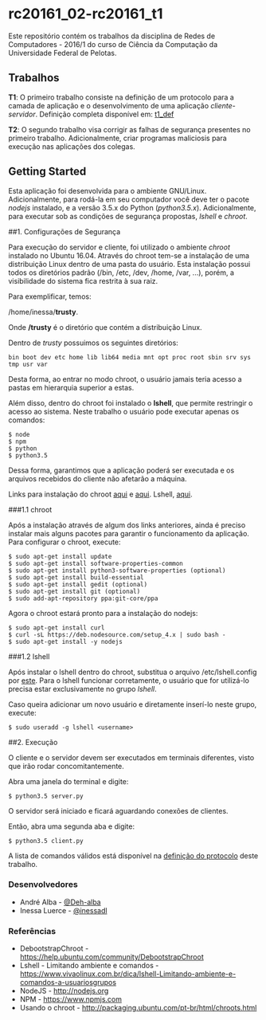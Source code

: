 # rc20161_02-rc20161_t1

Este repositório contém os trabalhos da disciplina de Redes de Computadores - 2016/1
do curso de Ciência da Computação da Universidade Federal de Pelotas.


## Trabalhos

**T1**: O primeiro trabalho consiste na definição de um protocolo para a camada de
aplicação e o desenvolvimento de uma aplicação *cliente-servidor*. Definição completa
disponível em: [t1_def](https://github.com/inessadl/rc20161_02/blob/master/t1_def.md)

**T2**: O segundo trabalho visa corrigir as falhas de segurança presentes no primeiro
trabalho. Adicionalmente, criar programas maliciosis para execução nas aplicações dos
colegas.


## Getting Started

Esta aplicação foi desenvolvida para o ambiente GNU/Linux. Adicionalmente, para rodá-la
em seu computador você deve ter o pacote *nodejs* instalado, e a versão 3.5.x do
Python (*python3.5.x*). Adicionalmente, para executar sob as condições de segurança propostas, *lshell* e *chroot*.


##1. Configurações de Segurança

Para execução do servidor e cliente, foi utilizado o ambiente *chroot* instalado no Ubuntu 16.04.
Através do chroot tem-se a instalação de uma distribuição Linux dentro de uma pasta do usuário. Esta
instalação possui todos os diretórios padrão (/bin, /etc, /dev, /home, /var, ...), porém, a visibilidade do sistema fica restrita à sua raiz.

Para exemplificar, temos:

/home/inessa/**trusty**.

Onde **/trusty** é o diretório que contém a distribuição Linux.

Dentro de *trusty* possuimos os seguintes diretórios:

    bin boot dev etc home lib lib64 media mnt opt proc root sbin srv sys tmp usr var

Desta forma, ao entrar no modo chroot, o usuário jamais teria acesso a pastas em hierarquia superior a estas.

Além disso, dentro do chroot foi instalado o **lshell**, que permite restringir o
acesso ao sistema. Neste trabalho o usuário pode executar apenas os comandos:

    $ node
    $ npm
    $ python
    $ python3.5

Dessa forma, garantimos que a aplicação poderá ser executada e os arquivos
recebidos do cliente não afetarão a máquina.

Links para instalação do chroot [aqui](http://packaging.ubuntu.com/pt-br/html/chroots.html) e [aqui](https://help.ubuntu.com/community/DebootstrapChroot). Lshell, [aqui](https://www.vivaolinux.com.br/dica/lshell-Limitando-ambiente-e-comandos-a-usuariosgrupos).

###1.1 chroot

Após a instalação através de algum dos links anteriores, ainda é preciso instalar mais alguns pacotes para garantir o funcionamento da aplicação. Para configurar o chroot, execute:

    $ sudo apt-get install update
    $ sudo apt-get install software-properties-common
    $ sudo apt-get install python3-software-properties (optional)
    $ sudo apt-get install build-essential
    $ sudo apt-get install gedit (optional)
    $ sudo apt-get install git (optional)
    $ sudo add-apt-repository ppa:git-core/ppa

Agora o chroot estará pronto para a instalação do nodejs:

    $ sudo apt-get install curl
    $ curl -sL https://deb.nodesource.com/setup_4.x | sudo bash -
    $ sudo apt-get install -y nodejs

###1.2 lshell

Após instalar o lshell dentro do chroot, substitua o arquivo /etc/lshell.config por [este](). Para o lshell funcionar corretamente, o usuário que for utilizá-lo precisa estar exclusivamente no grupo *lshell*.

Caso queira adicionar um novo usuário e diretamente inserí-lo neste grupo, execute:

    $ sudo useradd -g lshell <username>

##2. Execução

O cliente e o servidor devem ser executados em terminais diferentes, visto que irão rodar concomitantemente.

Abra uma janela do terminal e digite:

    $ python3.5 server.py

O servidor será iniciado e ficará aguardando conexões de clientes.

Então, abra uma segunda aba e digite:

    $ python3.5 client.py

A lista de comandos válidos está disponível na
[definição do protocolo](https://github.com/inessadl/rc20161_02/blob/master/Protocol.md) deste trabalho.


### Desenvolvedores

- André Alba - [@Deh-alba](https://github.com/Deh-alba)
- Inessa Luerce - [@inessadl](https://github.com/inessadl)

### Referências

- DebootstrapChroot - https://help.ubuntu.com/community/DebootstrapChroot
- Lshell - Limitando ambiente e comandos - https://www.vivaolinux.com.br/dica/lshell-Limitando-ambiente-e-comandos-a-usuariosgrupos
- NodeJS - http://nodejs.org
- NPM - https://www.npmjs.com
- Usando o chroot - http://packaging.ubuntu.com/pt-br/html/chroots.html
